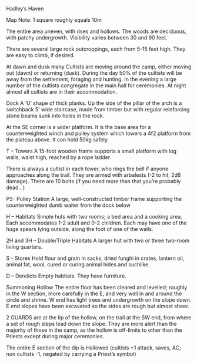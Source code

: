 Hadley’s Haven

Map Note: 1 square roughly equals 10m

The entire area uneven, with rises and hollows.  The woods are deciduous, with patchy undergrowth. Visibility varies between 30 and 90 feet.

There are several large rock outcroppings, each from 5-15 feet high.  They are easy to climb, if desired. 

At dawn and dusk many Cultists are moving around the camp, either moving out (dawn) or returning (dusk).
During the day 50% of the cultists will be away from the settlement, foraging and hunting.
In the evening a large number of the cultists congregate in the main hall for ceremonies.
At night almost all cultists are in their accommodation.

Dock
A ‘U’ shape of thick planks.  Up the side of the pillar of the arch is a switchback 5’ wide staircase, made from timber but with regular reinforcing stone beams sunk into holes in the rock.

At the SE corner is a wider platform.  It is the base area for a counterweighted winch and pulley system which lowers a 4f2 platform from the plateau above.  It can hold 50kg safely. 

T – Towers
A 15-foot wooden frame supports a small platform with log walls, waist high, reached by a rope ladder.  
 
There is always a cultist in each tower, who rings the bell if anyone approaches along the trail.
They are armed with arbalests (-2 to hit, 2d6 damage).  There are 10 bolts (if you need more than that you’re probably dead…)

PS- Pulley Station
A large, well-constructed timber frame supporting the counterweighted dumb waiter from the dock below

H – Habitats
Simple huts with two rooms; a bed area and a cooking area.  Each accommodates 1-2 adult and 0-2 children.  Each may have one of the huge spears lying outside, along the foot of one of the walls. 

2H and 3H – Double/Triple Habitats
A larger hut with two or three two-room living quarters.

S - Stores
Hold flour and grain in sacks, dried funghi in crates, lantern oil, animal fat, wool, cured or curing animal hides and suchlike.

D – Derelicts
Empty habitats.  They have furniture.


Summoning Hollow
The entire floor has been cleared and levelled; roughly in the W section, more carefully in the E, and very well in and around the circle and shrine.
W end has light trees and undergrowth on the slope down.  E end slopes have been excavated so the sides are rough but almost sheer.

2 GUARDS are at the lip of the hollow, on the trail at the SW end, from where a set of rough steps lead down the slope.  They are more alert than the majority of those in the camp, as the hollow is off-limits to other than the Priests except during major ceremonies.

The entire E section of the dip is Hallowed (cultists +1 attack, saves, AC; non cultists -1, negated by carrying a Priest’s symbol)
